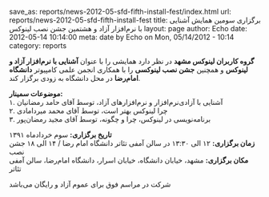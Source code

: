 save_as: reports/news-2012-05-sfd-fifth-install-fest/index.html
url: reports/news-2012-05-sfd-fifth-install-fest
title: برگزاری سومین همایش آشنایی با نرم‌افزار آزاد و هشتمین جشن نصب لینوکس
layout: page
author: Echo
date: 2012-05-14 10:14:00
meta: date by Echo on Mon, 05/14/2012 - 10:14
category: reports

**گروه کاربران لینوکس مشهد** در نظر دارد همایشی را با عنوان **آشنایی با نرم‌افزار آزاد و لینوکس** و همچنین **جشن نصب لینوکسی** را با همکاری انجمن علمی کامپیوتر **دانشگاه امام‌رضا** در محل دانشگاه به زودی برگزار کند.

**موضوعات سمینار:**  
۱. آشنایی با آزادی‌نرم‌افزار و نرم‌افزارهای آزاد، توسط آقای حامد رمضانیان  
۲. چرا لینوکس بهتر است، توسط آقای محمد میردامادی  
۳. برنامه‌نویسی در لینوکس، چرا و چگونه، توسط آقای مجید رمضان‌پور

**تاریخ برگزاری:** سوم خردادماه ۱۳۹۱  
**زمان برگزاری:** ۱۲ الی ۱۳:۳۰ در سالن آمفی تئاتر دانشگاه امام رضا / ۱۴ الی ۱۸ جشن نصب  
**مکان برگزاری:** مشهد، خیابان دانشگاه، خیابان اسرار، دانشگاه امام‌رضا، سالن آمفی تئاتر

شرکت در مراسم فوق برای عموم آزاد و رایگان می‌باشد

